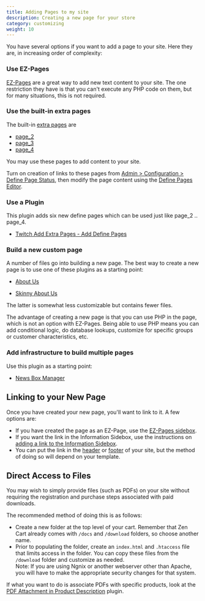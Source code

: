 ```yaml
---
title: Adding Pages to my site 
description: Creating a new page for your store
category: customizing 
weight: 10
---
```


You have several options if you want to add a page to your site.  Here they are, in increasing order of complexity: 

### Use EZ-Pages

[EZ-Pages](/user/ezpages/what_are_ezpages/) are a great way to add new text content to your site. 
The one restriction they have is that you can't execute any PHP code on them,
but for many situations, this is not required.

### Use the built-in extra pages

The built-in [extra pages](/user/template/extra_pages) are 

- [page_2](/user/admin_pages/configuration/configuration_definepagestatus/#define_page_2) 
- [page_3](/user/admin_pages/configuration/configuration_definepagestatus/#define_page_3) 
- [page_4](/user/admin_pages/configuration/configuration_definepagestatus/#define_page_4)

You may use these pages to add content to your site. 

Turn on creation of links to these pages from [Admin > Configuration > Define Page Status](/user/admin_pages/configuration/configuration_definepagestatus/), then modify the page content using the [Define Pages Editor](/user/admin_pages/tools/define_pages/). 

### Use a Plugin 

This plugin adds six new define pages which can be used just like page_2 .. page_4.

- [Twitch Add Extra Pages - Add Define Pages](https://www.zen-cart.com/downloads.php?do=file&id=2319) 

### Build a new custom page 

A number of files go into building a new page.  The best way to create a new page is to use one of these plugins as a starting point: 

- [About Us](https://www.zen-cart.com/downloads.php?do=file&id=86) 

- [Skinny About Us](https://www.zen-cart.com/downloads.php?do=file&id=2198) 

The latter is somewhat less customizable but contains fewer files. 

The advantage of creating a new page is that you can use PHP in the page, which is not an option with EZ-Pages.  Being able to use PHP means you can add conditional logic, do database lookups, customize for specific groups or customer characteristics, etc. 

### Add infrastructure to build multiple pages 

Use this plugin as a starting point: 
- [News Box Manager](https://www.zen-cart.com/downloads.php?do=file&id=2264) 


## Linking to your New Page 

Once you have created your new page, you'll want to link to it. A few options are: 

- If you have created the page as an EZ-Page, use the [EZ-Pages sidebox](/user/sideboxes/ezpages_sidebox/).  
- If you want the link in the Information Sidebox, use the instructions on [adding a link to the Information Sidebox](/user/sideboxes/add_link_information_sidebox/).  
- You can put the link in the [header](/user/template/header/) or [footer](/user/template/footer/) of your site, but the method of doing so will depend on your template.

## Direct Access to Files 

You may wish to simply provide files (such as PDFs) on your site without requiring the registration and purchase steps associated with paid downloads.

The recommended method of doing this is as follows:

- Create a new folder at the top level of your cart.  Remember that Zen Cart already comes with `/docs` and `/download` folders, so choose another name. 
- Prior to populating the folder, create an `index.html` and `.htaccess` file that limits access in the folder.  You can copy these files from the `/download` folder and customize as needed.  
Note: If you are using Ngnix or another webserver other than Apache, you will have to make the appropriate security changes for that system. 

If what you want to do is associate PDFs with specific products, look at the [PDF Attachment in Product Description](https://www.zen-cart.com/downloads.php?do=file&id=1642) plugin.

